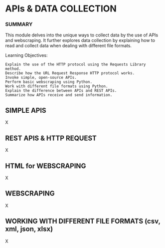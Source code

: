 
# APIs & DATA COLLECTION #

### SUMMARY ###

This module delves into the unique ways to collect data by the use of APIs and webscraping. It further explores data collection by explaining how to read and collect data when dealing with different file formats.

Learning Objectives:

    Explain the use of the HTTP protocol using the Requests Library method.
    Describe how the URL Request Response HTTP protocol works.
    Invoke simple, open-source APIs.
    Perform basic webscraping using Python.
    Work with different file formats using Python.
    Explain the difference between APIs and REST APIs.
    Summarize how APIs receive and send information.



## SIMPLE APIS ##

X



## REST APIS & HTTP REQUEST ##

X



## HTML for WEBSCRAPING ##

X



## WEBSCRAPING ##

X



## WORKING WITH DIFFERENT FILE FORMATS (csv, xml, json, xlsx) ##

X